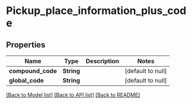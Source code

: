 # Pickup_place_information_plus_code
## Properties

| Name | Type | Description | Notes |
|------------ | ------------- | ------------- | -------------|
| **compound\_code** | **String** |  | [default to null] |
| **global\_code** | **String** |  | [default to null] |

[[Back to Model list]](../README.md#documentation-for-models) [[Back to API list]](../README.md#documentation-for-api-endpoints) [[Back to README]](../README.md)

